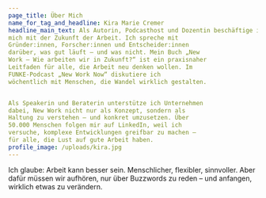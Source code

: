 ```yaml
---
page_title: Über Mich
name_for_tag_and_headline: Kira Marie Cremer
headline_main_text: Als Autorin, Podcasthost und Dozentin beschäftige ich
mich mit der Zukunft der Arbeit. Ich spreche mit
Gründer:innen, Forscher:innen und Entscheider:innen
darüber, was gut läuft – und was nicht. Mein Buch „New
Work – Wie arbeiten wir in Zukunft?“ ist ein praxisnaher
Leitfaden für alle, die Arbeit neu denken wollen. Im
FUNKE-Podcast „New Work Now“ diskutiere ich
wöchentlich mit Menschen, die Wandel wirklich gestalten. 


Als Speakerin und Beraterin unterstütze ich Unternehmen
dabei, New Work nicht nur als Konzept, sondern als
Haltung zu verstehen – und konkret umzusetzen. Über
50.000 Menschen folgen mir auf LinkedIn, weil ich
versuche, komplexe Entwicklungen greifbar zu machen –
für alle, die Lust auf gute Arbeit haben.
profile_image: /uploads/kira.jpg
---
```


Ich glaube: Arbeit kann besser sein. Menschlicher, flexibler,
sinnvoller. Aber dafür müssen wir aufhören, nur über
Buzzwords zu reden – und anfangen, wirklich etwas zu
verändern.